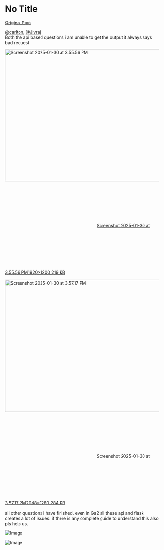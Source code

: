 # No Title

[Original Post](https://discourse.onlinedegree.iitm.ac.in/t/163247/127)

<p><a class="mention" href="/u/carlton">@carlton</a>, <a class="mention" href="/u/jivraj">@Jivraj</a><br>
Both the api based questions i am unable to get the output it always says bad request<br>
<div class="lightbox-wrapper"><a class="lightbox" href="https://europe1.discourse-cdn.com/flex013/uploads/iitm/original/3X/a/2/a2d87d7048eea2c5fb6527a5809ac1933296831b.jpeg" data-download-href="/uploads/short-url/neBb1NrTfXruADuSrtrSuXa6aP9.jpeg?dl=1" title="Screenshot 2025-01-30 at 3.55.56 PM" rel="noopener nofollow ugc"><img src="https://europe1.discourse-cdn.com/flex013/uploads/iitm/optimized/3X/a/2/a2d87d7048eea2c5fb6527a5809ac1933296831b_2_690x431.jpeg" alt="Screenshot 2025-01-30 at 3.55.56 PM" data-base62-sha1="neBb1NrTfXruADuSrtrSuXa6aP9" width="690" height="431" srcset="https://europe1.discourse-cdn.com/flex013/uploads/iitm/optimized/3X/a/2/a2d87d7048eea2c5fb6527a5809ac1933296831b_2_690x431.jpeg, https://europe1.discourse-cdn.com/flex013/uploads/iitm/optimized/3X/a/2/a2d87d7048eea2c5fb6527a5809ac1933296831b_2_1035x646.jpeg 1.5x, https://europe1.discourse-cdn.com/flex013/uploads/iitm/optimized/3X/a/2/a2d87d7048eea2c5fb6527a5809ac1933296831b_2_1380x862.jpeg 2x" data-dominant-color="EFF0F1"><div class="meta"><svg class="fa d-icon d-icon-far-image svg-icon" aria-hidden="true"><use href="#far-image"></use></svg><span class="filename">Screenshot 2025-01-30 at 3.55.56 PM</span><span class="informations">1920×1200 219 KB</span><svg class="fa d-icon d-icon-discourse-expand svg-icon" aria-hidden="true"><use href="#discourse-expand"></use></svg></div></a></div><br>
<div class="lightbox-wrapper"><a class="lightbox" href="https://europe1.discourse-cdn.com/flex013/uploads/iitm/original/3X/a/5/a5199d9f6c6e3733ee20568d5c787a40cad041f8.png" data-download-href="/uploads/short-url/nyxFayPyJSDzPwCnrykGS2l69Li.png?dl=1" title="Screenshot 2025-01-30 at 3.57.17 PM" rel="noopener nofollow ugc"><img src="https://europe1.discourse-cdn.com/flex013/uploads/iitm/optimized/3X/a/5/a5199d9f6c6e3733ee20568d5c787a40cad041f8_2_690x431.png" alt="Screenshot 2025-01-30 at 3.57.17 PM" data-base62-sha1="nyxFayPyJSDzPwCnrykGS2l69Li" width="690" height="431" srcset="https://europe1.discourse-cdn.com/flex013/uploads/iitm/optimized/3X/a/5/a5199d9f6c6e3733ee20568d5c787a40cad041f8_2_690x431.png, https://europe1.discourse-cdn.com/flex013/uploads/iitm/optimized/3X/a/5/a5199d9f6c6e3733ee20568d5c787a40cad041f8_2_1035x646.png 1.5x, https://europe1.discourse-cdn.com/flex013/uploads/iitm/optimized/3X/a/5/a5199d9f6c6e3733ee20568d5c787a40cad041f8_2_1380x862.png 2x" data-dominant-color="2A3131"><div class="meta"><svg class="fa d-icon d-icon-far-image svg-icon" aria-hidden="true"><use href="#far-image"></use></svg><span class="filename">Screenshot 2025-01-30 at 3.57.17 PM</span><span class="informations">2048×1280 284 KB</span><svg class="fa d-icon d-icon-discourse-expand svg-icon" aria-hidden="true"><use href="#discourse-expand"></use></svg></div></a></div><br>
all other questions i have finished. even in Ga2 all these api and flask creates a lot of issues. if there is any complete guide to understand this also pls help us.</p>

![Image](https://europe1.discourse-cdn.com/flex013/uploads/iitm/optimized/3X/a/2/a2d87d7048eea2c5fb6527a5809ac1933296831b_2_690x431.jpeg)

![Image](https://europe1.discourse-cdn.com/flex013/uploads/iitm/optimized/3X/a/5/a5199d9f6c6e3733ee20568d5c787a40cad041f8_2_690x431.png)